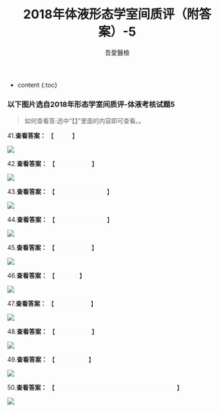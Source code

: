 ﻿---
layout: post
title:  "2018年体液形态学室间质评（附答案）-5"
categories: 室间质评
tags: 形态学 体液 试题
author: 吾愛醫檢
---

* content
{:toc}
### 以下图片选自2018年形态学室间质评-体液考核试题5
> 如何查看答:选中“【】”里面的内容即可查看。。

41.**查看答案：** 【<font color="#FAFAFA">弓形虫</font>】

![](http://m.qpic.cn/psb?/V10ERWVs2gqn6Q/gAimlK7hkarWp0MbtQZ58ql1VmVOm8lr8lDoo3XAccM!/b/dGEBAAAAAAAA&bo=RwIDAQAAAAADB2U!&rf=viewer_4)




42.**查看答案：** 【<font color="#FAFAFA">疟原虫配子体</font>】

![](http://m.qpic.cn/psb?/V10ERWVs2gqn6Q/DVBD*wzMniDrQEGoUYwkxirToPnOD0uBgYIm48ecadM!/b/dDUBAAAAAAAA&bo=PgIQAQAAAAADJy8!&rf=viewer_4)

43.**查看答案：** 【<font color="#FAFAFA">马来丝虫（微丝蚴）</font>】

![](http://m.qpic.cn/psb?/V10ERWVs2gqn6Q/bRSVtYScFFof6A*33dio8NlDfABJ716ql6D.T0Ctx9k!/b/dDQBAAAAAAAA&bo=SAIbAQAAAAADJ1I!&rf=viewer_4)

44.**查看答案：** 【<font color="#FAFAFA">日本血吸虫（虫卵）</font>】

![](http://m.qpic.cn/psb?/V10ERWVs2gqn6Q/esaWdrmZkihjPXZQLvSXTab5jUPUSAWnyFVx0SkUDDM!/b/dDYBAAAAAAAA&bo=SQIiAQAAAAADJ2o!&rf=viewer_4)

45.**查看答案：** 【<font color="#FAFAFA">猪肉绦虫头节</font>】
 
![](http://m.qpic.cn/psb?/V10ERWVs2gqn6Q/l29kk.2M2mrSpFeejyctEEvwDW.6PuriJLfj4O7QxMQ!/b/dDQBAAAAAAAA&bo=QgIdAQAAAAADJ14!&rf=viewer_4)

46.**查看答案：** 【<font color="#FAFAFA">蛲虫成虫</font>】
 
![](http://m.qpic.cn/psb?/V10ERWVs2gqn6Q/qXOUjJbXIonbqz8uEbzKgdV5FAzg0S.xD3PBF6hadoE!/b/dDMBAAAAAAAA&bo=PAItAQAAAAADJxA!&rf=viewer_4)

47.**查看答案：** 【<font color="#FAFAFA">疟原虫环状体</font>】
 
![](http://m.qpic.cn/psb?/V10ERWVs2gqn6Q/e6g4j74TXKboMsCRbTGLFk1Ff.K7Ro8rXeo1vtDV5fw!/b/dDcBAAAAAAAA&bo=QAIRAQAAAAADB3A!&rf=viewer_4)

48.**查看答案：** 【<font color="#FAFAFA">疟原虫裂殖体</font>】
 
![](http://m.qpic.cn/psb?/V10ERWVs2gqn6Q/nZDvqTuxCT2v*BNsRYhEuj5KuHU40HQbzZOHJHv.NCw!/b/dDcBAAAAAAAA&bo=OAL7AAAAAAADB.M!&rf=viewer_4)

49.**查看答案：** 【<font color="#FAFAFA">绦虫（虫卵）</font>】
 
![](http://m.qpic.cn/psb?/V10ERWVs2gqn6Q/xnU6Zjmj025MXQLZlYUPT43QsV*wL.kuoqePt6hT7w8!/b/dGEBAAAAAAAA&bo=OgIlAQAAAAADBz4!&rf=viewer_4)

50.**查看答案：** 【<font color="#FAFAFA">溶组织内阿米巴滋养体或结肠内阿米巴滋养体</font>】
 
![](http://m.qpic.cn/psb?/V10ERWVs2gqn6Q/1E*RsLqHv.Agn6039295IMAp8s2KBfcH5jX8EFXOXOI!/b/dEIBAAAAAAAA&bo=QgIgAQAAAAADB0M!&rf=viewer_4)